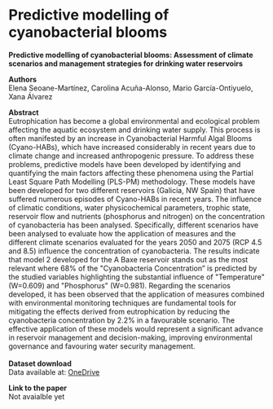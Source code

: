 # Predictive modelling of cyanobacterial blooms
<b>Predictive modelling of cyanobacterial blooms: Assessment of climate scenarios and management strategies for drinking water reservoirs</b><br>

<b>Authors</b><br>
Elena Seoane-Martínez, Carolina Acuña-Alonso, Mario García-Ontiyuelo, Xana Álvarez<br>

<b>Abstract</b> <br>
Eutrophication has become a global environmental and ecological problem affecting the aquatic ecosystem and drinking water supply. This process is often manifested by an increase in Cyanobacterial Harmful Algal Blooms (Cyano-HABs), which have increased considerably in recent years due to climate change and increased anthropogenic pressure. To address these problems, predictive models have been developed by identifying and quantifying the main factors affecting these phenomena using the Partial Least Square Path Modelling (PLS-PM) methodology. These models have been developed for two different reservoirs (Galicia, NW Spain) that have suffered numerous episodes of Cyano-HABs in recent years. The influence of climatic conditions, water physicochemical parameters, trophic state, reservoir flow and nutrients (phosphorus and nitrogen) on the concentration of cyanobacteria has been analysed. Specifically, different scenarios have been analysed to evaluate how the application of measures and the different climate scenarios evaluated for the years 2050 and 2075 (RCP 4.5 and 8.5) influence the concentration of cyanobacteria. The results indicate that model 2 developed for the A Baxe reservoir stands out as the most relevant where 68% of the "Cyanobacteria Concentration” is predicted by the studied variables highlighting the substantial influence of "Temperature" (W=0.609) and "Phosphorus" (W=0.981). Regarding the scenarios developed, it has been observed that the application of measures combined with environmental monitoring techniques are fundamental tools for mitigating the effects derived from eutrophication by reducing the cyanobacteria concentration by 2.2% in a favourable scenario. The effective application of these models would represent a significant advance in reservoir management and decision-making, improving environmental governance and favouring water security management.
<br>
<br>
<b>Dataset download</b> <br> Data available at: [OneDrive](https://universidadevigo-my.sharepoint.com/:x:/g/personal/diego_barba_uvigo_gal/EZONi0arIYdNu-_D-pFwH5kBIsrN9BBclOzo28SL26ylXg?e=dY989X)

<b>Link to the paper</b><br>
Not avaialble yet
